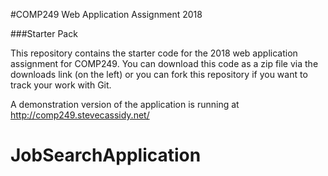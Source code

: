 #COMP249 Web Application Assignment 2018

###Starter Pack

This repository contains the starter code for the 
2018 web application assignment for COMP249.  You can download
this code as a zip file via the downloads link (on the left) or
you can fork this repository if you want to track your work
with Git.  

A demonstration version of the application is running at 
http://comp249.stevecassidy.net/ 

# JobSearchApplication
